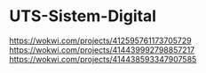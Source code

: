 # UTS-Sistem-Digital
https://wokwi.com/projects/412595761173705729
https://wokwi.com/projects/414439992798857217
https://wokwi.com/projects/414438593347907585
